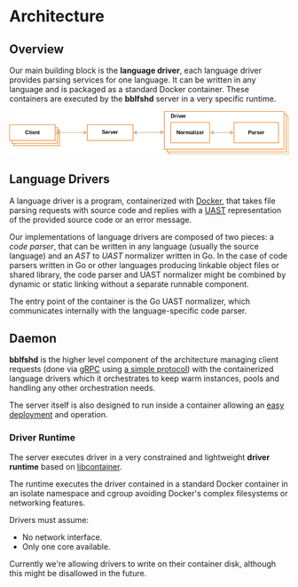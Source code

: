 # Architecture

## Overview

Our main building block is the **language driver**, each language driver provides parsing services for one language. It can be written in any language and is packaged as a standard Docker container. These containers are executed by the **bblfshd** server in a very specific runtime.

![Architecture Overview](.gitbook/assets/architecture-overview.png)

## Language Drivers

A language driver is a program, containerized with [Docker](https://www.docker.com/get-docker), that takes file parsing requests with source code and replies with a [UAST](uast/uast-specification.md) representation of the provided source code or an error message.

Our implementations of language drivers are composed of two pieces: a _code parser_, that can be written in any language \(usually the source language\) and an _AST_ to _UAST_ normalizer written in Go. In the case of code parsers written in Go or other languages producing linkable object files or shared library, the code parser and UAST normalizer might be combined by dynamic or static linking without a separate runnable component.

The entry point of the container is the Go UAST normalizer, which communicates internally with the language-specific code parser.

## Daemon

**bblfshd** is the higher level component of the architecture managing client requests \(done via [gRPC](http://www.grpc.io) using [a simple protocol](using-babelfish/babelfish-protocol.md)\) with the containerized language drivers which it orchestrates to keep warm instances, pools and handling any other orchestration needs.

The server itself is also designed to run inside a container allowing an [easy deployment](using-babelfish/getting-started.md#running-with-docker-recommended) and operation.

### Driver Runtime

The server executes driver in a very constrained and lightweight **driver runtime** based on [libcontainer](https://github.com/opencontainers/runc/tree/master/libcontainer).

The runtime executes the driver contained in a standard Docker container in an isolate namespace and cgroup avoiding Docker's complex filesystems or networking features.

Drivers must assume:

* No network interface.
* Only one core available.

Currently we're allowing drivers to write on their container disk, although this might be disallowed in the future.

